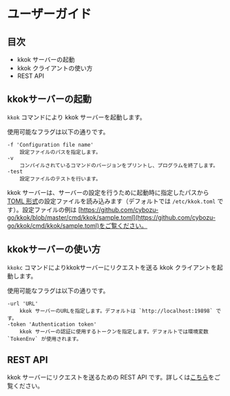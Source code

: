 # ユーザーガイド
## 目次
- kkok サーバーの起動	
- kkok クライアントの使い方
- REST API

## kkokサーバーの起動
`kkok` コマンドにより kkok サーバーを起動します。

使用可能なフラグは以下の通りです。

```
-f 'Configuration file name'
	設定ファイルのパスを指定します。
-v
	コンパイルされているコマンドのバージョンをプリントし、プログラムを終了します。
-test
	設定ファイルのテストを行います。
```

kkok サーバーは、サーバーの設定を行うために起動時に指定したパスから [TOML 形式](https://github.com/toml-lang/toml)の設定ファイルを読み込みます（デフォルトでは `/etc/kkok.toml` です）。設定ファイルの例は [https://github.com/cybozu-go/kkok/blob/master/cmd/kkok/sample.toml](https://github.com/cybozu-go/kkok/cmd/kkok/sample.toml)をご覧ください。

## kkokサーバーの使い方
`kkokc` コマンドによりkkokサーバーにリクエストを送る kkok クライアントを起動します。

使用可能なフラグは以下の通りです。

```
-url 'URL'
	kkok サーバーのURLを指定します。デフォルトは `http://localhost:19898` です。
-token 'Authentication token'
	kkok サーバーの認証に使用するトークンを指定します。デフォルトでは環境変数 `TokenEnv` が使用されます。
```

## REST API
kkok サーバーにリクエストを送るための REST API です。詳しくは[こちら](https://github.com/cybozu-go/kkok/blob/master/docs/API.md)をご覧ください。
